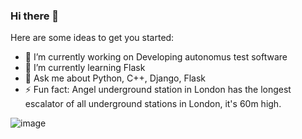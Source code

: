 ### Hi there 👋

Here are some ideas to get you started:

- 🔭 I’m currently working on Developing autonomus test software
- 🌱 I’m currently learning Flask
- 💬 Ask me about Python, C++, Django, Flask
- ⚡ Fun fact: Angel underground station in London has the longest escalator of all underground stations in London, it's 60m high.


![image](https://user-images.githubusercontent.com/34549098/214091159-0063989e-2e41-4784-9dd3-b536a9d81489.png)
